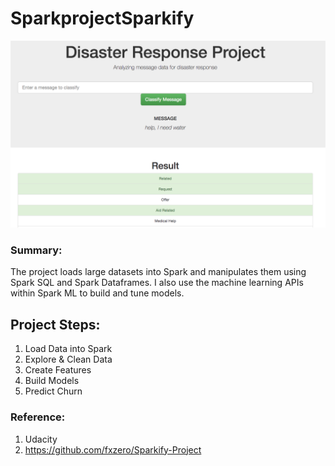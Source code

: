 # SparkprojectSparkify


![Image of result](https://github.com/ShuangyuandData/DisasterResPipeline/blob/master/Result1.png)

### Summary: 
The project loads large datasets into Spark and manipulates them using Spark SQL and Spark Dataframes.
I also use the machine learning APIs within Spark ML to build and tune models.

## Project Steps:
1. Load Data into Spark
2. Explore & Clean Data
3. Create Features
4. Build Models
5. Predict Churn

### Reference:
1. Udacity
2. https://github.com/fxzero/Sparkify-Project
